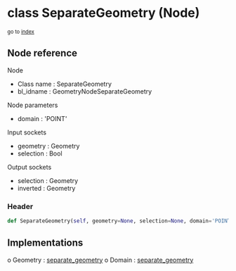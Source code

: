# class SeparateGeometry (Node)

<sub>go to [index](/docs/index.md)</sub>

## Node reference

Node
 - Class name : SeparateGeometry
 - bl_idname : GeometryNodeSeparateGeometry

Node parameters
 - domain : 'POINT'

Input sockets
 - geometry : Geometry
 - selection : Bool

Output sockets
 - selection : Geometry
 - inverted : Geometry

### Header

``` python
def SeparateGeometry(self, geometry=None, selection=None, domain='POINT', node_label=None, node_color=None):
```

## Implementations

o Geometry : [separate_geometry](/docs/GeoNodes_classes/Geometry.md#separate_geometry) 
o Domain : [separate_geometry](/docs/GeoNodes_classes/Domain.md#separate_geometry) 

